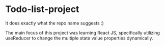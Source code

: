 # Todo-list-project

It does exactly what the repo name suggests :)

The main focus of this project was learning React JS, specifically utilizing useReducer to change the 
multiple state value properties dynamically.
